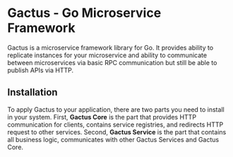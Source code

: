 # Gactus - Go Microservice Framework

Gactus is a microservice framework library for Go. It provides ability to replicate instances for your microservice and ability to communicate between microservices via basic RPC communication but still be able to publish APIs via HTTP.

## Installation

To apply Gactus to your application, there are two parts you need to install in your system. First, **Gactus Core**  is the part that provides HTTP communication for clients, contains service registries, and redirects HTTP request to other services. Second, **Gactus Service** is the part that contains all business logic, communicates with other Gactus Services and Gactus Core.
